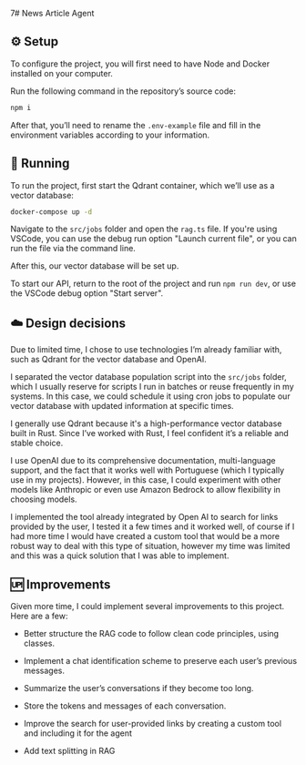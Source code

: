 7# News Article Agent

## ⚙️ Setup

To configure the project, you will first need to have Node and Docker installed on your computer.

Run the following command in the repository’s source code:

```bash
npm i
```

After that, you’ll need to rename the `.env-example` file and fill in the environment variables according to your information.

## 🚀 Running

To run the project, first start the Qdrant container, which we’ll use as a vector database:

```bash
docker-compose up -d
```

Navigate to the `src/jobs` folder and open the `rag.ts` file. If you're using VSCode, you can use the debug run option "Launch current file", or you can run the file via the command line.

After this, our vector database will be set up.

To start our API, return to the root of the project and run `npm run dev`, or use the VSCode debug option "Start server".

## ☁️ Design decisions

Due to limited time, I chose to use technologies I’m already familiar with, such as Qdrant for the vector database and OpenAI.

I separated the vector database population script into the `src/jobs` folder, which I usually reserve for scripts I run in batches or reuse frequently in my systems. In this case, we could schedule it using cron jobs to populate our vector database with updated information at specific times.

I generally use Qdrant because it's a high-performance vector database built in Rust. Since I’ve worked with Rust, I feel confident it’s a reliable and stable choice.

I use OpenAI due to its comprehensive documentation, multi-language support, and the fact that it works well with Portuguese (which I typically use in my projects). However, in this case, I could experiment with other models like Anthropic or even use Amazon Bedrock to allow flexibility in choosing models.

I implemented the tool already integrated by Open AI to search for links provided by the user, I tested it a few times and it worked well, of course if I had more time I would have created a custom tool that would be a more robust way to deal with this type of situation, however my time was limited and this was a quick solution that I was able to implement.

## 🆙 Improvements

Given more time, I could implement several improvements to this project. Here are a few:

* Better structure the RAG code to follow clean code principles, using classes.

* Implement a chat identification scheme to preserve each user’s previous messages.

* Summarize the user’s conversations if they become too long.

* Store the tokens and messages of each conversation.

* Improve the search for user-provided links by creating a custom tool and including it for the agent

* Add text splitting in RAG